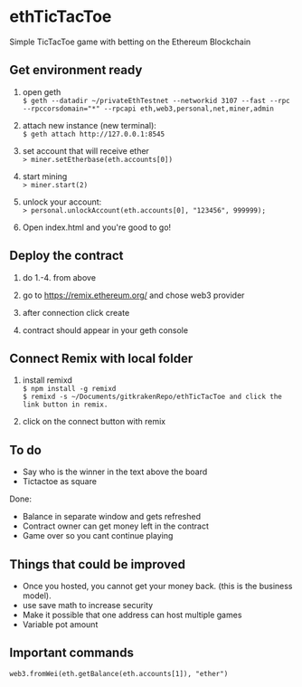 # ethTicTacToe
Simple TicTacToe game with betting on the Ethereum Blockchain

## Get environment ready
1. open geth        
`$ geth --datadir ~/privateEthTestnet --networkid 3107 --fast --rpc --rpccorsdomain="*" --rpcapi eth,web3,personal,net,miner,admin`

2. attach new instance (new terminal):    
`$ geth attach http://127.0.0.1:8545`

3. set account that will receive ether    
`> miner.setEtherbase(eth.accounts[0])`

4. start mining    
`> miner.start(2)`

5. unlock your account:    
`> personal.unlockAccount(eth.accounts[0], "123456", 999999);`

6. Open index.html and you're good to go!    

## Deploy the contract
1. do 1.-4. from above    

2. go to https://remix.ethereum.org/ and chose web3 provider    

3. after connection click create

4. contract should appear in your geth console

## Connect Remix with local folder
1. install remixd     
`$ npm install -g remixd`   
`$ remixd -s ~/Documents/gitkrakenRepo/ethTicTacToe and click the link button in remix.`   

2. click on the connect button with remix 

## To do
+ Say who is the winner in the text above the board
+ Tictactoe as square

Done:   
+ Balance in separate window and gets refreshed
+ Contract owner can get money left in the contract
+ Game over so you cant continue playing

## Things that could be improved
+ Once you hosted, you cannot get your money back. (this is the business model).    
+ use save math to increase security    
+ Make it possible that one address can host multiple games    
+ Variable pot amount    

## Important commands
`web3.fromWei(eth.getBalance(eth.accounts[1]), "ether")`